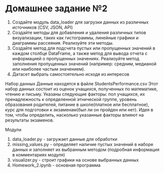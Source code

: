 # Домашнее задание №2

1. Создайте модуль data_loader для загрузки данных из различных источников (CSV, JSON, API)
2. Создайте методы для добавления и удаления различных типов визуализации, таких как гистограммы, линейные графики и диаграммы рассеяния. Реализуйте эти методы. 
3. Создайте метод для подсчета пустых или пропущенных значений в каждом столбце DataFrame, а также метод для вывода отчета с информацией о пропущенных значениях. Реализуйте метод заполнения пропущенных значений (например: средним, медианой или наиболее частым значением).
4. Датасет выбрать самостоятельно исходя из интересов


Набор данных
Данные находятся в файле StudentsPerformance.csv
Этот набор данных состоит из оценок учащихся, полученных по математике, чтению и письму.
Указаны следующие факторы: пол учащихся, их пренадлежность к определенной этнической группе, уровень образования родителей, питание в школе(платное или бесплатное), курс для подготовки к экзаменам(был ли он пройден или нет). 
Идея в том, чтобы определить, насколько указанные факторы влияют на результаты экзаменов.


Модули
1. data_loader.py - загружает данные для обработки
2. missing_values.py - определяет наличие пустых значений в наборе данных и заполняет их выбранным методом (подробная информация в комментариях модуля)
3. visualizer.py - строит графики на основе выбранных данных
4. Homework_2.ipynb - основная программа
